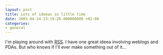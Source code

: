 ```yaml
---
layout: post
title: Lots of ideeas so little time
date: 2003-04-24 23:19:26.000000000 +02:00
categories:
- general
---
```

I'm playing around with <a href="http://mnot.net/rss/tutorial/">RSS</a>. I have one great ideea involving weblogs and PDAs. But who knows if I'll ever make something out of it...
